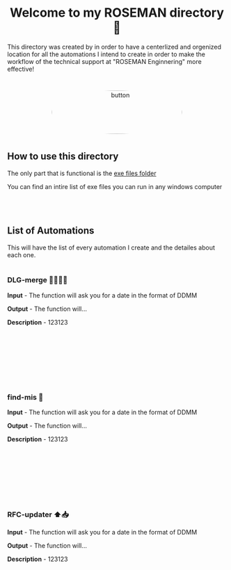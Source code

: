 <h1 align="center">Welcome to my ROSEMAN directory 👋</h1>
This directory was created by in order to have a centerlized and orgenized location for all the automations I intend to create in order to make the workflow of the technical support at "ROSEMAN Enginnering" more effective! <br><br>
<p align="center">
  <img src="https://media.licdn.com/dms/image/C4E1BAQFJIo2QCTY_Sw/company-background_10000/0/1595165863888/roseman_engineering_cover?e=2147483647&v=beta&t=VffMSm77VKWzF46rZb_urH5Okf1McHxVT-b5RF2Xag0" alt="button" style="width:300px; height:100px; border-radius:50%; padding:10px;"/>
  <a href="[https://www.npmjs.com/package/readme-md-generator](https://www.roseman.tech/)">
  </a>
</p>

## How to use this directory
The only part that is functional is the [exe files folder](github.com)

You can find an intire list of exe files you can run in any windows computer
<br><br>
<br><br>


## List of Automations

This will have the list of every automation I create and the detailes about each one.
<br><br>

### DLG-merge 🤲🏻🙏🏻
**Input** - The function will ask you for a date in the format of DDMM

**Output** - The function will...

**Description** - 123123

<br><br>
---
<br><br>

### find-mis 🧐
**Input** - The function will ask you for a date in the format of DDMM

**Output** - The function will...

**Description** - 123123

<br><br>
---
<br><br>

### RFC-updater ⬆️📥
**Input** - The function will ask you for a date in the format of DDMM

**Output** - The function will...

**Description** - 123123

